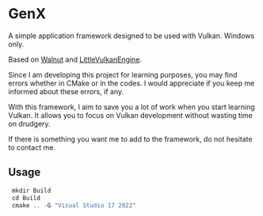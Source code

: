 # GenX
 A simple application framework designed to be used with Vulkan. Windows only.

 Based on [Walnut](https://github.com/StudioCherno/Walnut.git) and [LittleVulkanEngine](https://github.com/blurrypiano/littleVulkanEngine).
 
 Since I am developing this project for learning purposes, you may find errors whether in CMake or in the codes. I would appreciate if you keep me informed about these errors, if any.

 With this framework, I aim to save you a lot of work when you start learning Vulkan. It allows you to focus on Vulkan development without wasting time on drudgery.

 If there is something you want me to add to the framework, do not hesitate to contact me. 
 
## Usage
```cpp
 mkdir Build
 cd Build
 cmake .. -G "Visual Studio 17 2022"
```
